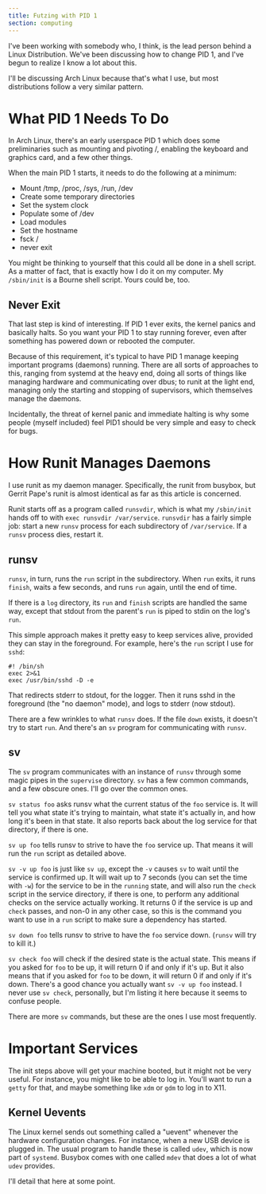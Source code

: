```yaml
---
title: Futzing with PID 1
section: computing
---
```


I've been working with somebody who,
I think,
is the lead person behind a Linux Distribution.
We've been discussing how to change PID 1,
and I've begun to realize I know a lot about this.

I'll be discussing Arch Linux because that's what I use,
but most distributions follow a very similar pattern.


What PID 1 Needs To Do
====================

In Arch Linux,
there's an early userspace PID 1 which does some preliminaries such as
mounting and pivoting /,
enabling the keyboard and graphics card,
and a few other things.

When the main PID 1 starts,
it needs to do the following at a minimum:

* Mount /tmp, /proc, /sys, /run, /dev
* Create some temporary directories
* Set the system clock
* Populate some of /dev
* Load modules
* Set the hostname
* fsck /
* never exit

You might be thinking to yourself that this could all be done in a shell script.
As a matter of fact,
that is exactly how I do it on my computer.
My `/sbin/init` is a Bourne shell script.
Yours could be, too.


Never Exit
--------------------

That last step is kind of interesting.
If PID 1 ever exits,
the kernel panics and basically halts.
So you want your PID 1 to stay running forever,
even after something has powered down or rebooted the computer.

Because of this requirement,
it's typical to have PID 1 manage
keeping important programs (daemons) running.
There are all sorts of approaches to this,
ranging from systemd at the heavy end,
doing all sorts of things like managing hardware and communicating over dbus;
to runit at the light end,
managing only the starting and stopping of supervisors,
which themselves manage the daemons.

Incidentally,
the threat of kernel panic and immediate halting
is why some people
(myself included)
feel PID1 should be very simple and easy to check for bugs.


How Runit Manages Daemons
==================

I use runit as my daemon manager.
Specifically, the runit from busybox, 
but Gerrit Pape's runit is almost identical as far as this article is concerned.

Runit starts off as a program called `runsvdir`,
which is what my `/sbin/init` hands off to with
`exec runsvdir /var/service`.
`runsvdir` has a fairly simple job:
start a new `runsv` process for each subdirectory of `/var/service`.
If a `runsv` process dies, restart it.

runsv
-------

`runsv`, in turn, runs the `run` script in the subdirectory.
When `run` exits, it runs `finish`, waits a few seconds,
and runs `run` again, until the end of time.

If there is a `log` directory,
its `run` and `finish` scripts are handled the same way,
except that stdout from the parent's `run` is piped to
stdin on the log's `run`.

This simple approach makes it pretty easy to keep services alive,
provided they can stay in the foreground.
For example, here's the `run` script I use for `sshd`:

	#! /bin/sh
	exec 2>&1
	exec /usr/bin/sshd -D -e
	
That redirects stderr to stdout, for the logger.
Then it runs sshd in the foreground (the "no daemon" mode),
and logs to stderr (now stdout).

There are a few wrinkles to what `runsv` does.
If the file `down` exists,
it doesn't try to start `run`.
And there's an `sv` program for communicating with `runsv`.

sv
----

The `sv` program communicates with an instance of `runsv`
through some magic pipes in the `supervise` directory.
`sv` has a few common commands,
and a few obscure ones.
I'll go over the common ones.

`sv status foo` asks runsv what the current status of the `foo` service is.
It will tell you what state it's trying to maintain,
what state it's actually in,
and how long it's been in that state.
It also reports back about the log service for that directory,
if there is one.

`sv up foo` tells runsv to strive to have the `foo` service up.
That means it will run the `run` script as detailed above.

`sv -v up foo` is just like `sv up`,
except the `-v` causes `sv` to wait until the service is confirmed up.
It will wait up to 7 seconds (you can set the time with `-w`)
for the service to be in the `running` state,
and will also run the `check` script in the service directory,
if there is one,
to perform any additional checks on the service actually working.
It returns 0 if the service is up and `check` passes,
and non-0 in any other case,
so this is the command you want to use in a `run` script
to make sure a dependency has started.

`sv down foo` tells runsv to strive to have the `foo` service down.
(`runsv` will try to kill it.)

`sv check foo` will check if the desired state is the actual state.
This means if you asked for `foo` to be up,
it will return 0 if and only if it's up.
But it also means that if you asked for `foo` to be down,
it will return 0 if and only if it's down.
There's a good chance you actually want `sv -v up foo` instead.
I never use `sv check`, personally,
but I'm listing it here because it seems to confuse people.

There are more `sv` commands,
but these are the ones I use most frequently.

Important Services
===============

The init steps above will get your machine booted,
but it might not be very useful.
For instance,
you might like to be able to log in.
You'll want to run a `getty` for that,
and maybe something like `xdm` or `gdm` to log in to X11.

Kernel Uevents
-------------------

The Linux kernel sends out something called a "uevent"
whenever the hardware configuration changes.
For instance, when a new USB device is plugged in.
The usual program to handle these is called `udev`,
which is now part of `systemd`.
Busybox comes with one called `mdev` that does a lot of what `udev` provides.

I'll detail that here at some point.
